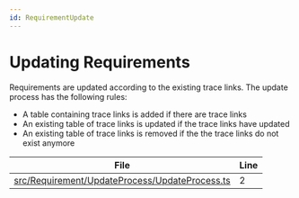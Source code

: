 ```yaml
---
id: RequirementUpdate
---
```


# Updating Requirements

Requirements are updated according to the existing trace links.
The update process has the following rules:

-   A table containing trace links is added if there are trace links
-   An existing table of trace links is updated if the trace links have updated
-   An existing table of trace links is removed if the the trace links do not exist anymore

<div class="tracey">

| File                                                                                                      | Line |
| --------------------------------------------------------------------------------------------------------- | ---- |
| [src/Requirement/UpdateProcess/UpdateProcess.ts](../../src/Requirement/UpdateProcess/UpdateProcess.ts#L2) | 2    |

</div>
